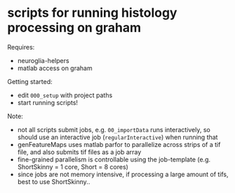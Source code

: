 # scripts for running histology processing on graham

Requires: 
 - neuroglia-helpers
 - matlab access on graham

Getting started:
 - edit `000_setup` with project paths
 - start running scripts!

Note: 
 - not all scripts submit jobs, e.g. `00_importData` runs interactively, so should use an interactive job (`regularInteractive`) when running that
 - genFeatureMaps uses matlab parfor to parallelize across strips of a tif file, and also submits tif files as a job array
 - fine-grained parallelism is controllable using the job-template (e.g. ShortSkinny = 1 core, Short = 8 cores)
 - since jobs are not memory intensive, if processing a large amount of tifs, best to use ShortSkinny.. 

